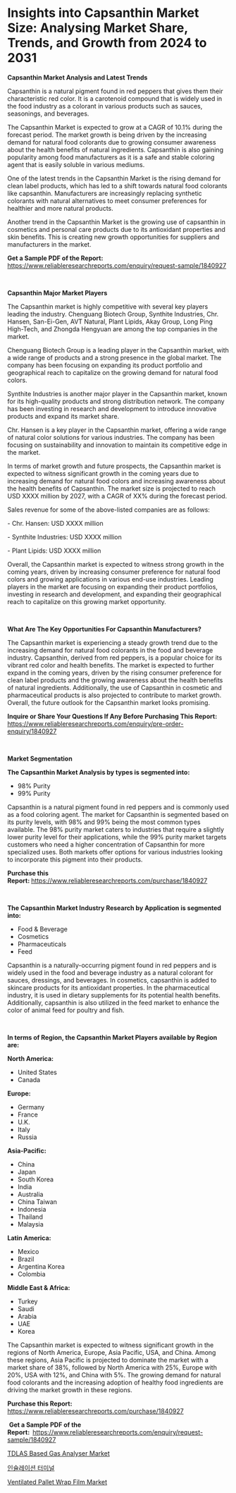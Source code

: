 <p><h1>Insights into Capsanthin Market Size: Analysing Market Share, Trends, and Growth from 2024 to 2031</h1></p><p><strong>Capsanthin Market Analysis and Latest Trends</strong></p>
<p><p>Capsanthin is a natural pigment found in red peppers that gives them their characteristic red color. It is a carotenoid compound that is widely used in the food industry as a colorant in various products such as sauces, seasonings, and beverages.</p><p>The Capsanthin Market is expected to grow at a CAGR of 10.1% during the forecast period. The market growth is being driven by the increasing demand for natural food colorants due to growing consumer awareness about the health benefits of natural ingredients. Capsanthin is also gaining popularity among food manufacturers as it is a safe and stable coloring agent that is easily soluble in various mediums.</p><p>One of the latest trends in the Capsanthin Market is the rising demand for clean label products, which has led to a shift towards natural food colorants like capsanthin. Manufacturers are increasingly replacing synthetic colorants with natural alternatives to meet consumer preferences for healthier and more natural products.</p><p>Another trend in the Capsanthin Market is the growing use of capsanthin in cosmetics and personal care products due to its antioxidant properties and skin benefits. This is creating new growth opportunities for suppliers and manufacturers in the market.</p></p>
<p><strong>Get a Sample PDF of the Report:&nbsp;</strong> <a href="https://www.reliableresearchreports.com/enquiry/request-sample/1840927">https://www.reliableresearchreports.com/enquiry/request-sample/1840927</a></p>
<p>&nbsp;</p>
<p><strong>Capsanthin Major Market Players</strong></p>
<p><p>The Capsanthin market is highly competitive with several key players leading the industry. Chenguang Biotech Group, Synthite Industries, Chr. Hansen, San-Ei-Gen, AVT Natural, Plant Lipids, Akay Group, Long Ping High-Tech, and Zhongda Hengyuan are among the top companies in the market.</p><p>Chenguang Biotech Group is a leading player in the Capsanthin market, with a wide range of products and a strong presence in the global market. The company has been focusing on expanding its product portfolio and geographical reach to capitalize on the growing demand for natural food colors.</p><p>Synthite Industries is another major player in the Capsanthin market, known for its high-quality products and strong distribution network. The company has been investing in research and development to introduce innovative products and expand its market share.</p><p>Chr. Hansen is a key player in the Capsanthin market, offering a wide range of natural color solutions for various industries. The company has been focusing on sustainability and innovation to maintain its competitive edge in the market.</p><p>In terms of market growth and future prospects, the Capsanthin market is expected to witness significant growth in the coming years due to increasing demand for natural food colors and increasing awareness about the health benefits of Capsanthin. The market size is projected to reach USD XXXX million by 2027, with a CAGR of XX% during the forecast period.</p><p>Sales revenue for some of the above-listed companies are as follows:</p><p>- Chr. Hansen: USD XXXX million</p><p>- Synthite Industries: USD XXXX million</p><p>- Plant Lipids: USD XXXX million</p><p>Overall, the Capsanthin market is expected to witness strong growth in the coming years, driven by increasing consumer preference for natural food colors and growing applications in various end-use industries. Leading players in the market are focusing on expanding their product portfolios, investing in research and development, and expanding their geographical reach to capitalize on this growing market opportunity.</p></p>
<p>&nbsp;</p>
<p><strong>What Are The Key Opportunities For Capsanthin Manufacturers?</strong></p>
<p><p>The Capsanthin market is experiencing a steady growth trend due to the increasing demand for natural food colorants in the food and beverage industry. Capsanthin, derived from red peppers, is a popular choice for its vibrant red color and health benefits. The market is expected to further expand in the coming years, driven by the rising consumer preference for clean label products and the growing awareness about the health benefits of natural ingredients. Additionally, the use of Capsanthin in cosmetic and pharmaceutical products is also projected to contribute to market growth. Overall, the future outlook for the Capsanthin market looks promising.</p></p>
<p><strong>Inquire or Share Your Questions If Any Before Purchasing This Report:</strong> <a href="https://www.reliableresearchreports.com/enquiry/pre-order-enquiry/1840927">https://www.reliableresearchreports.com/enquiry/pre-order-enquiry/1840927</a></p>
<p>&nbsp;</p>
<p><strong>Market Segmentation</strong></p>
<p><strong>The Capsanthin Market Analysis by types is segmented into:</strong></p>
<p><ul><li>98% Purity</li><li>99% Purity</li></ul></p>
<p><p>Capsanthin is a natural pigment found in red peppers and is commonly used as a food coloring agent. The market for Capsanthin is segmented based on its purity levels, with 98% and 99% being the most common types available. The 98% purity market caters to industries that require a slightly lower purity level for their applications, while the 99% purity market targets customers who need a higher concentration of Capsanthin for more specialized uses. Both markets offer options for various industries looking to incorporate this pigment into their products.</p></p>
<p><strong>Purchase this Report:&nbsp;</strong><a href="https://www.reliableresearchreports.com/purchase/1840927">https://www.reliableresearchreports.com/purchase/1840927</a></p>
<p>&nbsp;</p>
<p><strong>The Capsanthin Market Industry Research by Application is segmented into:</strong></p>
<p><ul><li>Food & Beverage</li><li>Cosmetics</li><li>Pharmaceuticals</li><li>Feed</li></ul></p>
<p><p>Capsanthin is a naturally-occurring pigment found in red peppers and is widely used in the food and beverage industry as a natural colorant for sauces, dressings, and beverages. In cosmetics, capsanthin is added to skincare products for its antioxidant properties. In the pharmaceutical industry, it is used in dietary supplements for its potential health benefits. Additionally, capsanthin is also utilized in the feed market to enhance the color of animal feed for poultry and fish.</p></p>
<p>&nbsp;</p>
<p><strong>In terms of Region, the Capsanthin Market Players available by Region are:</strong></p>
<p>
    <p> <strong> North America: </strong>
        <ul>
            <li>United States</li>
            <li>Canada</li>
        </ul>
        </p> 
    <p> <strong> Europe: </strong>
        <ul>
            <li>Germany</li>
            <li>France</li>
            <li>U.K.</li>
            <li>Italy</li>
            <li>Russia</li>
        </ul>
        </p> 
    <p> <strong> Asia-Pacific: </strong>
        <ul>
            <li>China</li>
            <li>Japan</li>
            <li>South Korea</li>
            <li>India</li>
            <li>Australia</li>
            <li>China Taiwan</li>
            <li>Indonesia</li>
            <li>Thailand</li>
            <li>Malaysia</li>
        </ul>
        </p> 
    <p> <strong> Latin America: </strong>
        <ul>
            <li>Mexico</li>
            <li>Brazil</li>
            <li>Argentina Korea</li>
            <li>Colombia</li>
        </ul>
        </p> 
    <p> <strong> Middle East & Africa: </strong>
        <ul>
            <li>Turkey</li>
            <li>Saudi</li>
            <li>Arabia</li>
            <li>UAE</li>
            <li>Korea</li>
        </ul>
    </p>
    </p>
<p><p>The Capsanthin market is expected to witness significant growth in the regions of North America, Europe, Asia Pacific, USA, and China. Among these regions, Asia Pacific is projected to dominate the market with a market share of 38%, followed by North America with 25%, Europe with 20%, USA with 12%, and China with 5%. The growing demand for natural food colorants and the increasing adoption of healthy food ingredients are driving the market growth in these regions.</p></p>
<p><strong>Purchase this Report: </strong><a href="https://www.reliableresearchreports.com/purchase/1840927">https://www.reliableresearchreports.com/purchase/1840927</a></p>
<p>&nbsp;<strong>Get a Sample PDF of the Report:&nbsp;&nbsp;</strong><a href="https://www.reliableresearchreports.com/enquiry/request-sample/1840927">https://www.reliableresearchreports.com/enquiry/request-sample/1840927</a></p>
<p><strong></strong></p>
<p><p><a href="https://view.publitas.com/reportprime-1/tdlas-based-gas-analyser-market-size-reflecting-a-forecast-till-2031-market-by-type-by-application-and-by-geography/">TDLAS Based Gas Analyser Market</a></p><p><a href="https://github.com/idcefvhkdut6/Market-Research-Report-List-1/blob/main/9068917191898.md">인슐레이션 터미널</a></p><p><a href="https://view.publitas.com/reportprime-1/ventilated-pallet-wrap-film-market-size-growing-and-forecasted-for-period-from-2024-2031-and-provides-complete-market-analysis-of-this-market/">Ventilated Pallet Wrap Film Market</a></p></p>